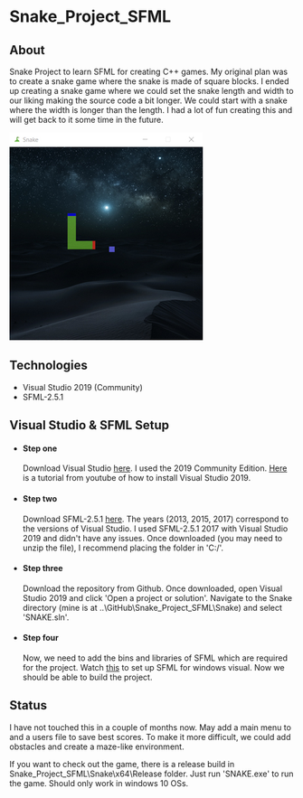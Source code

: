 # Snake_Project_SFML
## About
Snake Project to learn SFML for creating C++ games.
My original plan was to create a snake game where the snake is made of square blocks.
I ended up creating a snake game where we could set the snake length and width to our liking making the source code a bit longer.
We could start with a snake where the width is longer than the length.
I had a lot of fun creating this and will get back to it some time in the future.

![Screenshot of the current version:](https://github.com/Alcantara98/Snake_Project_SFML/blob/master/Snake/SNAKE/screenshot.jpg)
## Technologies
* Visual Studio 2019 (Community)
* SFML-2.5.1
##  Visual Studio & SFML Setup
* #### Step one
  Download Visual Studio [here](https://visualstudio.microsoft.com/downloads/). I used the 2019 Community Edition.  [Here](https://www.youtube.com/watch?v=FBo5Cso-ufE) is a tutorial from youtube of how to install Visual Studio 2019.
* #### Step two
  Download SFML-2.5.1 [here](https://www.sfml-dev.org/download/sfml/2.5.1/). The years (2013, 2015, 2017) correspond to the versions of Visual Studio. I used SFML-2.5.1 2017 with Visual Studio 2019 and didn't have any issues. Once downloaded (you may need to unzip the file), I recommend placing the folder in 'C:/'.  
* #### Step three
  Download the repository from Github. Once downloaded, open Visual Studio 2019 and click 'Open a project or solution'. Navigate to the Snake directory (mine is at ..\GitHub\Snake_Project_SFML\Snake) and select 'SNAKE.sln'.
* #### Step four
  Now, we need to add the bins and libraries of SFML which are required for the project. Watch [this](https://www.youtube.com/watch?v=YfMQyOw1zik) to set up SFML for windows visual. Now we should be able to build the project.
  
## Status
I have not touched this in a couple of months now. May add a main menu to and a users file to save best scores. To make it more difficult, we could add obstacles and create a maze-like environment.  
  
If you want to check out the game, there is a release build in Snake_Project_SFML\Snake\x64\Release folder. Just run 'SNAKE.exe' to run the game. Should only work in windows 10 OSs.
